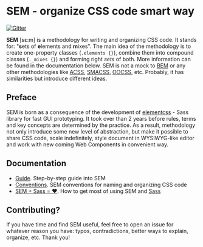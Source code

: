 # SEM - organize CSS code smart way

[![Gitter](https://badges.gitter.im/Join%20Chat.svg)](https://gitter.im/timfayz/elementcss?utm_source=badge&utm_medium=badge&utm_campaign=pr-badge)

**SEM** [sɛ:m] is a methodology for writing and organizing CSS code. It stands for: "**s**ets of **e**lements and **m**ixes". The main idea of the methodology is to create one-property classes (`.elements {}`), combine them into compound classes (`._mixes {}`) and forming right *sets* of both. More information can be found in the documentation below. SEM is not a mock to [BEM](https://tech.yandex.com/bem/) or any other methodologies like [ACSS](https://acss.io/), [SMACSS](https://smacss.com/), [OOCSS](https://www.smashingmagazine.com/2011/12/an-introduction-to-object-oriented-css-oocss/), etc. Probably, it has similarities but introduce different ideas.

## Preface
SEM is born as a consequence of the development of [elementcss](https://github.com/timfayz/elementcss) - Sass library for fast GUI prototyping. It took over than 2 years before rules, terms and key concepts are determined by the practice. As a result, methodology not only introduce some new level of abstraction, but make it possible to share CSS code, scale indefinitely, style document in WYSIWYG-like editor and work with new coming Web Components in convenient way.

## Documentation
- [Guide](docs/guide.md). Step-by-step guide into SEM
- [Conventions](docs/conventions.md). SEM conventions for naming and organizing CSS code 
- [SEM + Sass = ❤](docs/sem_and_sass.md). How to get most of using SEM and [Sass](https://sass-lang.com/)

## Contributing?
If you have time and find SEM useful, feel free to open an issue for whatever reason you have: typos, contradictions, better ways to explain, organize, etc. Thank you!
